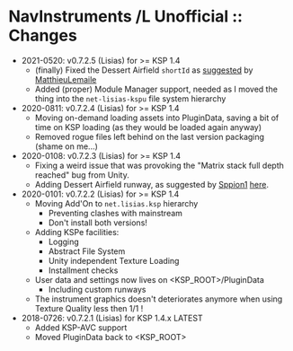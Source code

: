 # NavInstruments /L Unofficial :: Changes

* 2021-0520: v0.7.2.5 (Lisias) for >= KSP 1.4
	+ (finally) Fixed the Dessert Airfield `shortId` as [suggested](https://github.com/SerTheGreat/NavInstruments/pull/1#pullrequestreview-341004160) by [MatthieuLemaile](https://github.com/MatthieuLemaile)
	+ Added (proper) Module Manager support, needed as I moved the thing into the `net-lisias-kspu` file system hierarchy
* 2020-0811: v0.7.2.4 (Lisias) for >= KSP 1.4
	+ Moving on-demand loading assets into PluginData, saving a bit of time on KSP loading (as they would be loaded again anyway)
	+ Removed rogue files left behind on the last version packaging (shame on me...)
* 2020-0108: v0.7.2.3 (Lisias) for >= KSP 1.4
	+ Fixing a weird issue that was provoking the "Matrix stack full depth reached" bug from Unity.
	+ Adding Dessert Airfield runway, as suggested by [Sppion1](https://forum.kerbalspaceprogram.com/index.php?/profile/198924-sppion1/) [here](https://forum.kerbalspaceprogram.com/index.php?/topic/162967-140-181-navutilities-continued-ft-hsi-instrument-landing-system-v072-2018-apr-1/&do=findComment&comment=3716551). 
* 2020-0101: v0.7.2.2 (Lisias) for >= KSP 1.4
	+ Moving Add'On to `net.lisias.ksp` hierarchy
		- Preventing clashes with mainstream
		- Don't install both versions!
	+ Adding KSPe facilities:
		- Logging
		- Abstract File System
		- Unity independent Texture Loading
		- Installment checks
	+ User data and settings now lives on <KSP_ROOT>/PluginData
		- Including custom runways
	+ The instrument graphics doesn't deteriorates anymore when using Texture Quality less then 1/1 !
* 2018-0726: v0.7.2.1 (Lisias) for KSP 1.4.x LATEST
	+ Added KSP-AVC support
	+ Moved PluginData back to <KSP_ROOT> 

